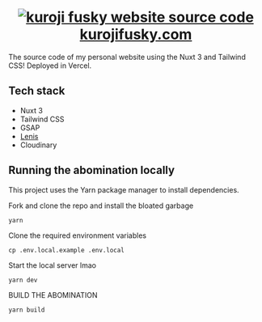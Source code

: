 <h1 align="center">
  <a href="https://kurojifusky.com">
    <img alt="kuroji fusky website source code" src="https://user-images.githubusercontent.com/94678583/222631031-6444bc47-39c4-4e5b-b36c-47c247478d08.png">
  </a>
  <a href="https://kurojifusky.com">kurojifusky.com</a>
</h1>

The source code of my personal website using the Nuxt 3 and
Tailwind CSS! Deployed in Vercel.

## Tech stack

- Nuxt 3
- Tailwind CSS
- GSAP
- [Lenis](https://github.com/studio-freight/lenis)
- Cloudinary

## Running the abomination locally

This project uses the Yarn package manager to install dependencies.

Fork and clone the repo and install the bloated garbage

```console
yarn
```

Clone the required environment variables

```console
cp .env.local.example .env.local
```

Start the local server lmao

```console
yarn dev
```

BUILD THE ABOMINATION

```console
yarn build
```

